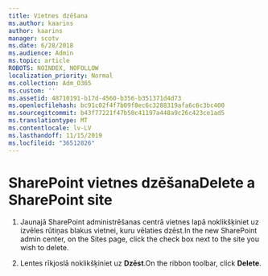 ```yaml
---
title: Vietnes dzēšana
ms.author: kaarins
author: kaarins
manager: scotv
ms.date: 6/28/2018
ms.audience: Admin
ms.topic: article
ROBOTS: NOINDEX, NOFOLLOW
localization_priority: Normal
ms.collection: Adm_O365
ms.custom: ''
ms.assetid: 48710191-b17d-4560-b356-b351371d4d73
ms.openlocfilehash: bc91c02f4f7b09f8ec6c3288319afa6c6c3bc400
ms.sourcegitcommit: b43f77221f47b50c41197a448a9c26c423ce1ad5
ms.translationtype: MT
ms.contentlocale: lv-LV
ms.lasthandoff: 11/15/2019
ms.locfileid: "36512826"
---
```

# <a name="delete-a-sharepoint-site"></a><span data-ttu-id="37d14-102">SharePoint vietnes dzēšana</span><span class="sxs-lookup"><span data-stu-id="37d14-102">Delete a SharePoint site</span></span>

1. <span data-ttu-id="37d14-103">Jaunajā SharePoint administrēšanas centrā vietnes lapā noklikšķiniet uz izvēles rūtiņas blakus vietnei, kuru vēlaties dzēst.</span><span class="sxs-lookup"><span data-stu-id="37d14-103">In the new  SharePoint admin center, on the Sites page, click the check box next to the site you wish to delete.</span></span>
    
2. <span data-ttu-id="37d14-104">Lentes rīkjoslā noklikšķiniet uz **Dzēst**.</span><span class="sxs-lookup"><span data-stu-id="37d14-104">On the ribbon toolbar, click **Delete**.</span></span>
    

